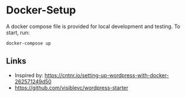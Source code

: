 # Docker-Setup

A docker compose file is provided for local development and testing.
To start, run:

```
docker-compose up
```

## Links

* Inspired by: https://cntnr.io/setting-up-wordpress-with-docker-262571249d50
* https://github.com/visiblevc/wordpress-starter
